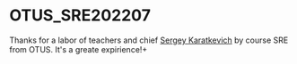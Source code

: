 # OTUS_SRE202207
Thanks for a labor of teachers and chief [Sergey Karatkevich](https://github.com/kevit) by course SRE from OTUS. It's a greate expirience!+
